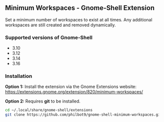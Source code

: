 ## Minimum Workspaces - Gnome-Shell Extension  
Set a minimum number of workspaces to exist at all times. Any additional workspaces are still created and removed dynamically.  


### Supported versions of Gnome-Shell
* 3.10
* 3.12
* 3.14
* 3.16


### Installation
**Option 1:** Install the extension via the Gnome Extensions website:   
<https://extensions.gnome.org/extension/820/minimum-workspaces/>

**Option 2:** Requires **git** to be installed.    
``` bash
cd ~/.local/share/gnome-shell/extensions
git clone https://github.com/philbot9/gnome-shell-minimum-workspaces.git minimum-workspaces@philbot9.github.com
```